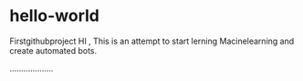 # hello-world
Firstgithubproject
HI , 
 This is an attempt to start lerning Macinelearning and create automated bots.
 
 
 ...................
